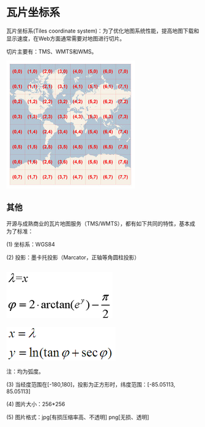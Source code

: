 #   瓦片坐标系
瓦片坐标系(Tiles coordinate system)：为了优化地图系统性能，提高地图下载和显示速度，在Web方面通常需要对地图进行切片。

切片主要有：TMS、WMTS和WMS。

![](../assets/3.png "TMS")

##  其他
开源与成熟商业的瓦片地图服务（TMS/WMTS），都有如下共同的特性，基本成为了标准：

(1) 坐标系：WGS84

(2) 投影：墨卡托投影（Marcator，正轴等角圆柱投影）

![](../assets/16.png "Web墨卡托投影")
-------------------------------------------
![](../assets/17.png "Web墨卡托投影")

注：均为弧度。

(3) 当经度范围在[-180,180]，投影为正方形时，纬度范围：[-85.05113, 85.05113]

(4) 图片大小：256*256

(5) 图片格式：jpg[有损压缩率高、不透明]   png[无损、透明]